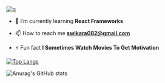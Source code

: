 ![q](https://user-images.githubusercontent.com/80502023/178427115-966828e6-d64e-4645-9ab9-bebccc718c4e.png)

- 🌱 I’m currently learning **React Frameworks**

- 📫 How to reach me **swikara082@gmail.com**

- ⚡ Fun fact **I Sometimes Watch Movies To Get Motivation**

[![Top Langs](https://github-readme-stats.vercel.app/api/top-langs/?username=realswikarrr)](https://github.com/anuraghazra/github-readme-stats)

![Anurag's GitHub stats](https://github-readme-stats.vercel.app/api?username=realswikarrr&show_icons=true&theme=radical)
